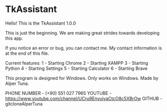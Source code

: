 # TkAssistant

Hello!
This is the TkAssistant 1.0.0

This is just the beginning. We are making great strides towards developing this app.

If you notice an error or bug, you can contact me. My contact information is at the end of this file.

Current features:
1 - Starting Chrome
2 - Starting XAMPP
3 - Starting Python
4 - Starting Settings
5 - Starting Calculator
6 - Starting Brave

This program is designed for Windows. Only works on Windows. Made by Alper Tuna.

PHONE NUMBER - (+90) 551 027 7965
YOUTUBE - https://www.youtube.com/channel/UCru9EnvujvaCtcO8c5XBrOw
GITHUB - gitcloneAlperTuna
